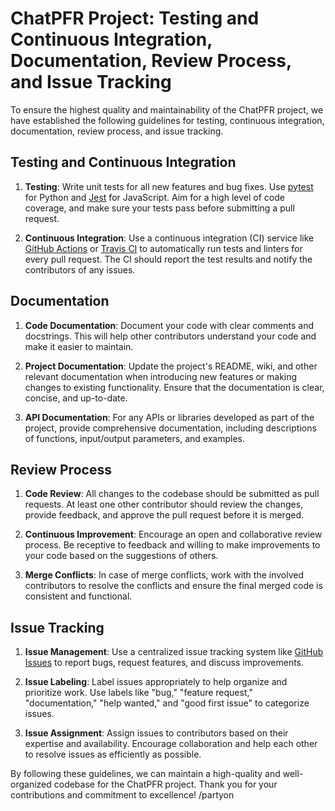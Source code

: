 # ChatPFR Project: Testing and Continuous Integration, Documentation, Review Process, and Issue Tracking

To ensure the highest quality and maintainability of the ChatPFR project, we have established the following guidelines for testing, continuous integration, documentation, review process, and issue tracking.

## Testing and Continuous Integration

1. **Testing**: Write unit tests for all new features and bug fixes. Use [pytest](https://docs.pytest.org/en/latest/) for Python and [Jest](https://jestjs.io/) for JavaScript. Aim for a high level of code coverage, and make sure your tests pass before submitting a pull request.

2. **Continuous Integration**: Use a continuous integration (CI) service like [GitHub Actions](https://github.com/features/actions) or [Travis CI](https://travis-ci.org/) to automatically run tests and linters for every pull request. The CI should report the test results and notify the contributors of any issues.

## Documentation

1. **Code Documentation**: Document your code with clear comments and docstrings. This will help other contributors understand your code and make it easier to maintain.

2. **Project Documentation**: Update the project's README, wiki, and other relevant documentation when introducing new features or making changes to existing functionality. Ensure that the documentation is clear, concise, and up-to-date.

3. **API Documentation**: For any APIs or libraries developed as part of the project, provide comprehensive documentation, including descriptions of functions, input/output parameters, and examples.

## Review Process

1. **Code Review**: All changes to the codebase should be submitted as pull requests. At least one other contributor should review the changes, provide feedback, and approve the pull request before it is merged.

2. **Continuous Improvement**: Encourage an open and collaborative review process. Be receptive to feedback and willing to make improvements to your code based on the suggestions of others.

3. **Merge Conflicts**: In case of merge conflicts, work with the involved contributors to resolve the conflicts and ensure the final merged code is consistent and functional.

## Issue Tracking

1. **Issue Management**: Use a centralized issue tracking system like [GitHub Issues](https://guides.github.com/features/issues/) to report bugs, request features, and discuss improvements.

2. **Issue Labeling**: Label issues appropriately to help organize and prioritize work. Use labels like "bug," "feature request," "documentation," "help wanted," and "good first issue" to categorize issues.

3. **Issue Assignment**: Assign issues to contributors based on their expertise and availability. Encourage collaboration and help each other to resolve issues as efficiently as possible.

By following these guidelines, we can maintain a high-quality and well-organized codebase for the ChatPFR project. Thank you for your contributions and commitment to excellence! /partyon

